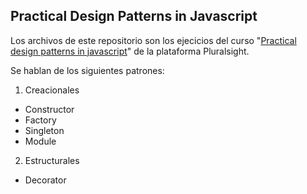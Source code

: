 Practical Design Patterns in Javascript
---

Los archivos de este repositorio son los ejecicios del curso "[Practical design patterns in javascript](https://www.pluralsight.com/courses/javascript-practical-design-patterns)" de la plataforma Pluralsight.

Se hablan de los siguientes patrones:

1. Creacionales
* Constructor
* Factory
* Singleton
* Module

2. Estructurales
* Decorator